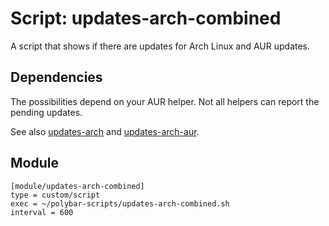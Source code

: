 # Script: updates-arch-combined

A script that shows if there are updates for Arch Linux and AUR updates.


## Dependencies

The possibilities depend on your AUR helper. Not all helpers can report the pending updates.

See also [updates-arch](../updates-arch) and [updates-arch-aur](../updates-arch-aur).


## Module

```
[module/updates-arch-combined]
type = custom/script
exec = ~/polybar-scripts/updates-arch-combined.sh
interval = 600
```
